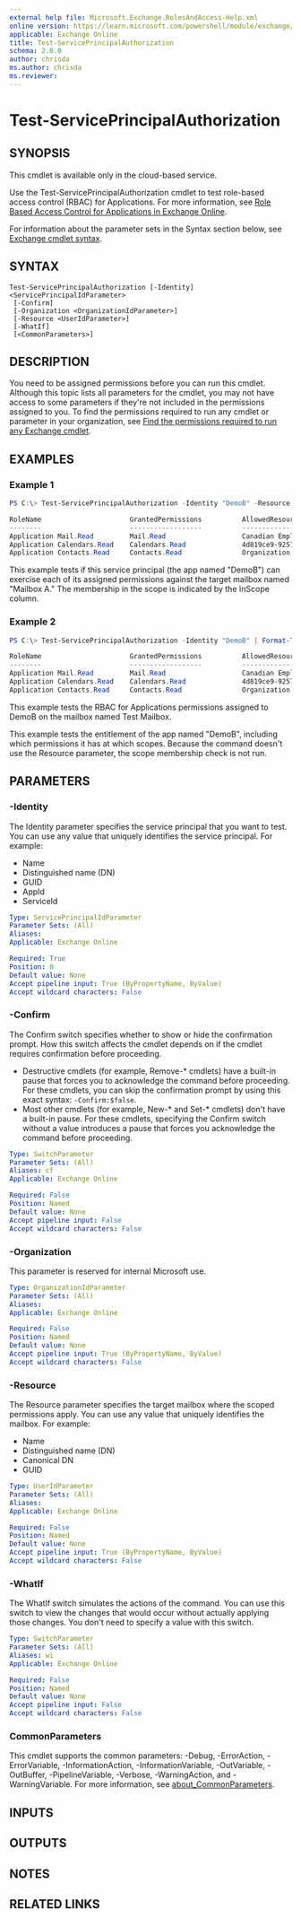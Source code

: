 ```yaml
---
external help file: Microsoft.Exchange.RolesAndAccess-Help.xml
online version: https://learn.microsoft.com/powershell/module/exchange/test-serviceprincipalauthorization
applicable: Exchange Online
title: Test-ServicePrincipalAuthorization
schema: 2.0.0
author: chrisda
ms.author: chrisda
ms.reviewer:
---
```


# Test-ServicePrincipalAuthorization

## SYNOPSIS
This cmdlet is available only in the cloud-based service.

Use the Test-ServicePrincipalAuthorization cmdlet to test role-based access control (RBAC) for Applications. For more information, see [Role Based Access Control for Applications in Exchange Online](https://learn.microsoft.com/Exchange/permissions-exo/application-rbac).

For information about the parameter sets in the Syntax section below, see [Exchange cmdlet syntax](https://learn.microsoft.com/powershell/exchange/exchange-cmdlet-syntax).

## SYNTAX

```
Test-ServicePrincipalAuthorization [-Identity] <ServicePrincipalIdParameter>
 [-Confirm]
 [-Organization <OrganizationIdParameter>]
 [-Resource <UserIdParameter>]
 [-WhatIf]
 [<CommonParameters>]
```

## DESCRIPTION
You need to be assigned permissions before you can run this cmdlet. Although this topic lists all parameters for the cmdlet, you may not have access to some parameters if they're not included in the permissions assigned to you. To find the permissions required to run any cmdlet or parameter in your organization, see [Find the permissions required to run any Exchange cmdlet](https://learn.microsoft.com/powershell/exchange/find-exchange-cmdlet-permissions).

## EXAMPLES

### Example 1
```powershell
PS C:\> Test-ServicePrincipalAuthorization -Identity "DemoB" -Resource "Mailbox A" | Format-Table

RoleName                      GrantedPermissions          AllowedResourceScope        ScopeType                 InScope 
--------                      ------------------          --------------------        ---------                 ------
Application Mail.Read         Mail.Read                   Canadian Employees           CustomRecipientScope     True 
Application Calendars.Read    Calendars.Read              4d819ce9-9257-44..           AdministrativeUnit       False 
Application Contacts.Read     Contacts.Read               Organization                 Organization             True 
```

This example tests if this service principal (the app named "DemoB") can exercise each of its assigned permissions against the target mailbox named "Mailbox A." The membership in the scope is indicated by the InScope column. 

### Example 2
```powershell
PS C:\> Test-ServicePrincipalAuthorization -Identity "DemoB" | Format-Table

RoleName                      GrantedPermissions          AllowedResourceScope        ScopeType                 InScope 
--------                      ------------------          --------------------        ---------                 ------
Application Mail.Read         Mail.Read                   Canadian Employees           CustomRecipientScope     Not Run 
Application Calendars.Read    Calendars.Read              4d819ce9-9257-44..           AdministrativeUnit       Not Run  
Application Contacts.Read     Contacts.Read               Organization                 Organization             Not Run  
```

This example tests the RBAC for Applications permissions assigned to DemoB on the mailbox named Test Mailbox.

This example tests the entitlement of the app named "DemoB", including which permissions it has at which scopes. Because the command doesn't use the Resource parameter, the scope membership check is not run.

## PARAMETERS

### -Identity
The Identity parameter specifies the service principal that you want to test. You can use any value that uniquely identifies the service principal. For example:

- Name
- Distinguished name (DN)
- GUID
- AppId
- ServiceId

```yaml
Type: ServicePrincipalIdParameter
Parameter Sets: (All)
Aliases:
Applicable: Exchange Online

Required: True
Position: 0
Default value: None
Accept pipeline input: True (ByPropertyName, ByValue)
Accept wildcard characters: False
```

### -Confirm
The Confirm switch specifies whether to show or hide the confirmation prompt. How this switch affects the cmdlet depends on if the cmdlet requires confirmation before proceeding.

- Destructive cmdlets (for example, Remove-\* cmdlets) have a built-in pause that forces you to acknowledge the command before proceeding. For these cmdlets, you can skip the confirmation prompt by using this exact syntax: `-Confirm:$false`.
- Most other cmdlets (for example, New-\* and Set-\* cmdlets) don't have a built-in pause. For these cmdlets, specifying the Confirm switch without a value introduces a pause that forces you acknowledge the command before proceeding.

```yaml
Type: SwitchParameter
Parameter Sets: (All)
Aliases: cf
Applicable: Exchange Online

Required: False
Position: Named
Default value: None
Accept pipeline input: False
Accept wildcard characters: False
```

### -Organization
This parameter is reserved for internal Microsoft use.

```yaml
Type: OrganizationIdParameter
Parameter Sets: (All)
Aliases:
Applicable: Exchange Online

Required: False
Position: Named
Default value: None
Accept pipeline input: True (ByPropertyName, ByValue)
Accept wildcard characters: False
```

### -Resource
The Resource parameter specifies the target mailbox where the scoped permissions apply. You can use any value that uniquely identifies the mailbox. For example:

- Name
- Distinguished name (DN)
- Canonical DN
- GUID

```yaml
Type: UserIdParameter
Parameter Sets: (All)
Aliases:
Applicable: Exchange Online

Required: False
Position: Named
Default value: None
Accept pipeline input: True (ByPropertyName, ByValue)
Accept wildcard characters: False
```

### -WhatIf
The WhatIf switch simulates the actions of the command. You can use this switch to view the changes that would occur without actually applying those changes. You don't need to specify a value with this switch.

```yaml
Type: SwitchParameter
Parameter Sets: (All)
Aliases: wi
Applicable: Exchange Online

Required: False
Position: Named
Default value: None
Accept pipeline input: False
Accept wildcard characters: False
```

### CommonParameters
This cmdlet supports the common parameters: -Debug, -ErrorAction, -ErrorVariable, -InformationAction, -InformationVariable, -OutVariable, -OutBuffer, -PipelineVariable, -Verbose, -WarningAction, and -WarningVariable. For more information, see [about_CommonParameters](https://go.microsoft.com/fwlink/p/?LinkID=113216).

## INPUTS

## OUTPUTS

## NOTES

## RELATED LINKS
